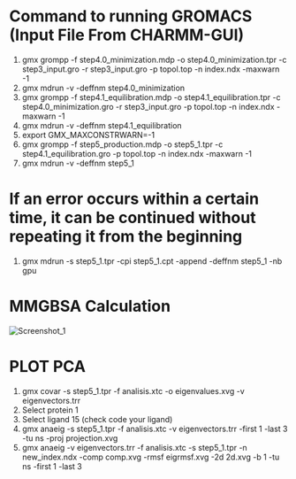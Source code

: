 # Command to running GROMACS (Input File From CHARMM-GUI)
1. gmx grompp -f step4.0_minimization.mdp -o step4.0_minimization.tpr -c step3_input.gro -r step3_input.gro -p topol.top -n index.ndx -maxwarn -1
2. gmx mdrun -v -deffnm step4.0_minimization
3. gmx grompp -f step4.1_equilibration.mdp -o step4.1_equilibration.tpr -c step4.0_minimization.gro -r step3_input.gro -p topol.top -n index.ndx -maxwarn -1
4. gmx mdrun -v -deffnm step4.1_equilibration
5. export GMX_MAXCONSTRWARN=-1
6. gmx grompp -f step5_production.mdp -o step5_1.tpr -c step4.1_equilibration.gro -p topol.top -n index.ndx -maxwarn -1
7. gmx mdrun -v -deffnm step5_1


# If an error occurs within a certain time, it can be continued without repeating it from the beginning
1. gmx mdrun -s step5_1.tpr -cpi step5_1.cpt -append -deffnm step5_1 -nb gpu

# MMGBSA Calculation
![Screenshot_1](https://github.com/purnawanpp/tutorial_gromacs/assets/77323253/94249ebe-ca27-4064-b746-cdb02b73fd57)

# PLOT PCA
1. gmx covar -s step5_1.tpr -f analisis.xtc -o eigenvalues.xvg -v eigenvectors.trr
2. Select protein 1
3. Select ligand 15 (check code your ligand)
4. gmx anaeig -s step5_1.tpr -f analisis.xtc -v eigenvectors.trr -first 1 -last 3 -tu ns -proj projection.xvg
5. gmx anaeig -v eigenvectors.trr -f analisis.xtc -s step5_1.tpr -n new_index.ndx -comp comp.xvg -rmsf eigrmsf.xvg -2d 2d.xvg -b 1 -tu ns -first 1 -last 3
